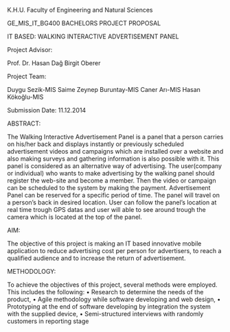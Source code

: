 K.H.U. Faculty of Engineering and Natural Sciences




GE_MIS_IT_BG400 BACHELORS PROJECT
PROPOSAL







IT BASED: WALKING INTERACTIVE ADVERTISEMENT PANEL

Project Advisor: 	

Prof. Dr. Hasan Dağ 
Birgit Oberer

Project Team:	 	

Duygu Sezik-MIS
Saime Zeynep Buruntay-MIS
Caner Arı-MIS
Hasan Kökoğlu-MIS

Submission Date:	11.12.2014


ABSTRACT:

The Walking Interactive Advertisement Panel is a panel that a person carries on his/her back and displays instantly or previously scheduled advertisement videos and campaigns which are installed over a website and also  making surveys and gathering information is also possible with it. This panel is considered as an alternative way of advertising. 
The user(company or individual) who wants to make advertising by the walking panel should register the web-site and become a member. Then the video or campaign can be scheduled to the system by making the payment. Advertisement Panel can be reserved for a specific period of time.
The panel will travel on a person’s back in desired location. User can follow the panel’s location at real time trough GPS datas and user will able to see around trough the camera which is located at the top of the panel.


AIM: 

The objective of this project is making an IT based innovative mobile application to reduce advertising cost per person for advertisers, to reach a qualified audience and to increase the return of advertisement.


METHODOLOGY:

To achieve the objectives of this project, several methods
were employed.
This includes the following:
• Research to determine the needs of the product,
• Agile methodology while software developing and web design,
• Prototyping at the end of software developing by integration the system with the supplied device,
• Semi-structured interviews with randomly customers in reporting stage








